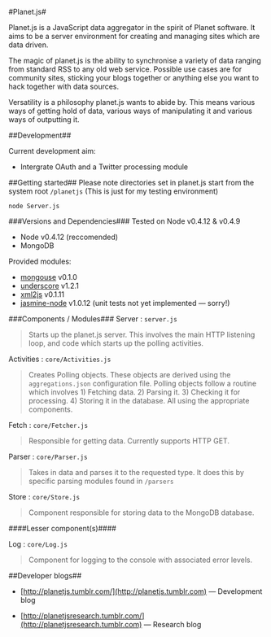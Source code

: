 #Planet.js#

Planet.js is a JavaScript data aggregator in the spirit of Planet software. It aims to be a server environment for creating and managing sites which are data driven.

The magic of planet.js is the ability to synchronise a variety of data ranging from standard RSS to any old web service. Possible use cases are for community sites, sticking your blogs together or anything else you want to hack together with data sources.

Versatility is a philosophy planet.js wants to abide by. This means various ways of getting hold of data, various ways of manipulating it and various ways of outputting it.

##Development##

Current development aim:

* Intergrate OAuth and a Twitter processing module

##Getting started##
Please note directories set in planet.js start from the system root `/planetjs` (This is just for my testing environment) 

`node Server.js`

###Versions and Dependencies###
Tested on Node v0.4.12 & v0.4.9

* Node v0.4.12 (reccomended)
* MongoDB

Provided modules:

* [mongouse](https://github.com/amark/mongous) v0.1.0
* [underscore](http://documentcloud.github.com/underscore/) v1.2.1
* [xml2js](https://github.com/Leonidas-from-XIV/node-xml2js) v0.1.11
* [jasmine-node](https://github.com/pivotal/jasmine) v1.0.12 (unit tests not yet implemented &mdash; sorry!)

###Components / Modules###
Server : `server.js`  

> Starts up the planet.js server. This involves the main HTTP listening loop, and code which starts up the polling activities.  

Activities : `core/Activities.js`  

> Creates Polling objects. These objects are derived using the `aggregations.json` configuration file. Polling objects follow a routine which involves 1) Fetching data. 2) Parsing it. 3) Checking it for processing.  4) Storing it in the database. All using the appropriate components.

Fetch : `core/Fetcher.js`  

> Responsible for getting data. Currently supports HTTP GET.  

Parser : `core/Parser.js`  

> Takes in data and parses it to the requested type. It does this by specific parsing modules found in `/parsers`  

Store : `core/Store.js`  

> Component responsible for storing data to the MongoDB database.  

####Lesser component(s)####

Log : `core/Log.js`  

> Component for logging to the console with associated error levels.  


##Developer blogs##
* [http://planetjs.tumblr.com/](http://planetjs.tumblr.com) &mdash; Development blog

* [http://planetjsresearch.tumblr.com/](http://planetjsresearch.tumblr.com) &mdash; Research blog